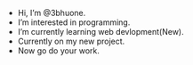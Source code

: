 - Hi, I’m @3bhuone.
- I’m interested in programming.
- I’m currently learning web devlopment(New).
- Currently on my new project.
- Now go do your work.

